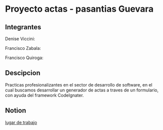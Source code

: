 # Proyecto actas - pasantias Guevara

## Integrantes

Denise Viccini:

Francisco Zabala:

Francisco Quiroga:

## Descipcion

Practicas profesionalizantes en el sector de desarrollo de software, en el cual buscamos desarrollar un generador de actas a traves de un formulario, con ayuda del framework CodeIgnater.

## Notion

[lugar de trabajo](https://www.notion.so/Comercio-7dc7d844a48c4b14bbfd2bfefe98e7ad?pvs=4)
